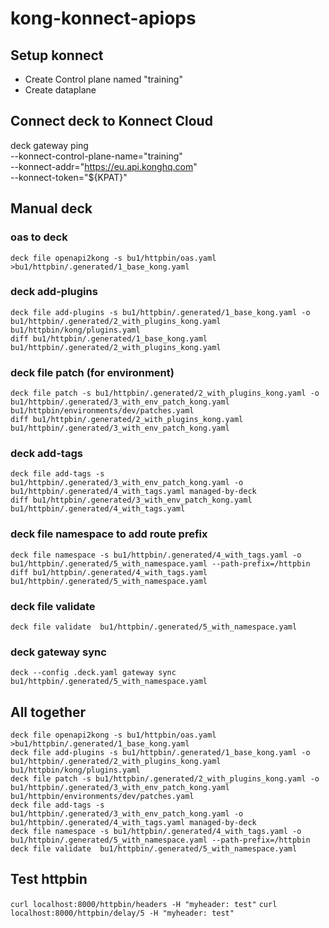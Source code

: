 # kong-konnect-apiops

## Setup konnect
* Create Control plane named "training"
* Create dataplane

## Connect deck to Konnect Cloud
deck gateway ping \
  --konnect-control-plane-name="training" \
  --konnect-addr="https://eu.api.konghq.com" \
  --konnect-token="${KPAT}"

## Manual deck 

### oas to deck 
```
deck file openapi2kong -s bu1/httpbin/oas.yaml >bu1/httpbin/.generated/1_base_kong.yaml
```

### deck add-plugins

```
deck file add-plugins -s bu1/httpbin/.generated/1_base_kong.yaml -o bu1/httpbin/.generated/2_with_plugins_kong.yaml bu1/httpbin/kong/plugins.yaml
diff bu1/httpbin/.generated/1_base_kong.yaml bu1/httpbin/.generated/2_with_plugins_kong.yaml
```


### deck file patch (for environment)
```
deck file patch -s bu1/httpbin/.generated/2_with_plugins_kong.yaml -o bu1/httpbin/.generated/3_with_env_patch_kong.yaml bu1/httpbin/environments/dev/patches.yaml
diff bu1/httpbin/.generated/2_with_plugins_kong.yaml bu1/httpbin/.generated/3_with_env_patch_kong.yaml
```

### deck add-tags


```
deck file add-tags -s bu1/httpbin/.generated/3_with_env_patch_kong.yaml -o bu1/httpbin/.generated/4_with_tags.yaml managed-by-deck
diff bu1/httpbin/.generated/3_with_env_patch_kong.yaml bu1/httpbin/.generated/4_with_tags.yaml
```

### deck file namespace to add route prefix

```
deck file namespace -s bu1/httpbin/.generated/4_with_tags.yaml -o bu1/httpbin/.generated/5_with_namespace.yaml --path-prefix=/httpbin
diff bu1/httpbin/.generated/4_with_tags.yaml bu1/httpbin/.generated/5_with_namespace.yaml

```

### deck file validate

```
deck file validate  bu1/httpbin/.generated/5_with_namespace.yaml
```

### deck gateway sync

```
deck --config .deck.yaml gateway sync  bu1/httpbin/.generated/5_with_namespace.yaml
```

## All together

```
deck file openapi2kong -s bu1/httpbin/oas.yaml >bu1/httpbin/.generated/1_base_kong.yaml
deck file add-plugins -s bu1/httpbin/.generated/1_base_kong.yaml -o bu1/httpbin/.generated/2_with_plugins_kong.yaml bu1/httpbin/kong/plugins.yaml
deck file patch -s bu1/httpbin/.generated/2_with_plugins_kong.yaml -o bu1/httpbin/.generated/3_with_env_patch_kong.yaml bu1/httpbin/environments/dev/patches.yaml
deck file add-tags -s bu1/httpbin/.generated/3_with_env_patch_kong.yaml -o bu1/httpbin/.generated/4_with_tags.yaml managed-by-deck
deck file namespace -s bu1/httpbin/.generated/4_with_tags.yaml -o bu1/httpbin/.generated/5_with_namespace.yaml --path-prefix=/httpbin
deck file validate  bu1/httpbin/.generated/5_with_namespace.yaml
```
## Test httpbin

`curl localhost:8000/httpbin/headers -H "myheader: test"`
`curl localhost:8000/httpbin/delay/5 -H "myheader: test"`